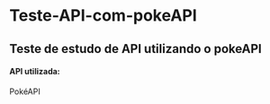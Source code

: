 # Teste-API-com-pokeAPI

<h2>Teste de estudo de API utilizando o pokeAPI</h2>

<h4>API utilizada:</h4>
<a scr="https://pokeapi.co/">PokéAPI<a/>
